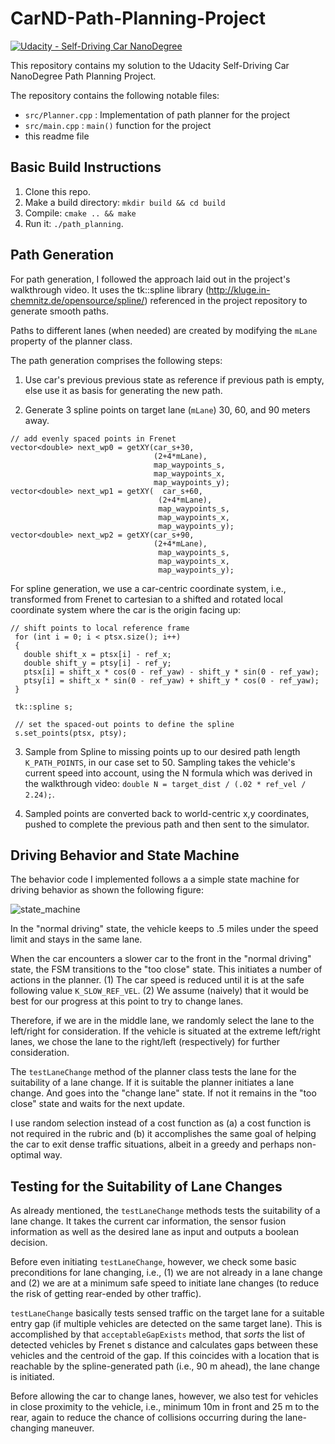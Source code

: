 # CarND-Path-Planning-Project
[![Udacity - Self-Driving Car NanoDegree](https://s3.amazonaws.com/udacity-sdc/github/shield-carnd.svg)](http://www.udacity.com/drive)

This repository contains my solution to the Udacity Self-Driving Car NanoDegree Path Planning Project.

The repository contains the following notable files:

* `src/Planner.cpp` : Implementation of path planner for the project
* `src/main.cpp` :  `main()` function for the project
* this readme file

## Basic Build Instructions

1. Clone this repo.
2. Make a build directory: `mkdir build && cd build`
3. Compile: `cmake .. && make`
4. Run it: `./path_planning`.

## Path Generation 

For path generation, I followed the approach laid out in the project's walkthrough video. It uses the tk::spline library (http://kluge.in-chemnitz.de/opensource/spline/) referenced in the project repository to generate smooth paths.

Paths to different lanes (when needed) are created by modifying the `mLane` property of the planner class.

The path generation comprises the following steps:

 1. Use car's previous previous state as reference if previous path is empty, else use it as basis for generating the new path.

 2. Generate 3 spline points on target lane (`mLane`) 30, 60, and 90 meters away.

 ```
 // add evenly spaced points in Frenet
 vector<double> next_wp0 = getXY(car_s+30,
                                 (2+4*mLane),
                                 map_waypoints_s,
                                 map_waypoints_x,
                                 map_waypoints_y);
vector<double> next_wp1 = getXY(  car_s+60,
                                  (2+4*mLane),
                                  map_waypoints_s,
                                  map_waypoints_x,
                                  map_waypoints_y);
vector<double> next_wp2 = getXY(car_s+90,
                                 (2+4*mLane),
                                  map_waypoints_s,
                                  map_waypoints_x,
                                  map_waypoints_y);
 ```
 For spline generation, we use a car-centric coordinate system, i.e., transformed from Frenet to cartesian to a shifted and rotated local coordinate system where the car is the origin facing up:

 ```
 // shift points to local reference frame
  for (int i = 0; i < ptsx.size(); i++)
  {
    double shift_x = ptsx[i] - ref_x;
    double shift_y = ptsy[i] - ref_y;
    ptsx[i] = shift_x * cos(0 - ref_yaw) - shift_y * sin(0 - ref_yaw);
    ptsy[i] = shift_x * sin(0 - ref_yaw) + shift_y * cos(0 - ref_yaw);
  }

  tk::spline s;

  // set the spaced-out points to define the spline
  s.set_points(ptsx, ptsy);
 ```

 3. Sample from Spline to missing points up to our desired path length `K_PATH_POINTS`, in our case set to 50. Sampling takes the vehicle's current speed into account, using the N formula which was derived in the walkthrough video: `double N = target_dist / (.02 * ref_vel / 2.24);`.

 4. Sampled points are converted back to world-centric x,y coordinates, pushed to complete the previous path and then sent to the simulator.
##

## Driving Behavior and State Machine

The behavior code I implemented follows a a simple state machine for driving behavior as shown the following figure:

![state_machine](state_machine.png)

In the "normal driving" state, the vehicle keeps to .5 miles under the speed limit and stays in the same lane.

When the car encounters a slower car to the front in the "normal driving" state, the FSM transitions to the "too close" state. This initiates a number of actions in the planner. (1) The car speed is reduced until it is at the safe following value `K_SLOW_REF_VEL`. (2) We assume (naively) that it would be best for our progress at this point to try to change lanes.

Therefore, if we are in the middle lane, we randomly select the lane to the left/right for consideration. If the vehicle is situated at the extreme left/right lanes, we chose the lane to the right/left (respectively) for further consideration.

The `testLaneChange` method of the planner class tests the lane for the suitability of a lane change. If it is suitable the planner initiates a lane change. And goes into the "change lane" state. If not it remains in the "too close" state and waits for the next update.

I use random selection instead of a cost function as (a) a cost function is not required in the rubric and (b) it accomplishes the same goal of helping the car to exit dense traffic situations, albeit in a greedy and perhaps non-optimal way.  

## Testing for the Suitability of Lane Changes

As already mentioned, the `testLaneChange` methods tests the suitability of a lane change. It takes the current car information, the sensor fusion information as well as the desired lane as input and outputs a boolean decision.

Before even initiating `testLaneChange`, however, we check some basic preconditions for lane changing, i.e., (1) we are not already in a lane change and (2) we are at a minimum safe speed to initiate lane changes (to reduce the risk of getting rear-ended by other traffic).

`testLaneChange` basically tests sensed traffic on the target lane for a suitable entry gap (if multiple vehicles are detected on the same target lane). This is accomplished by that `acceptableGapExists` method, that  *sorts* the list of detected vehicles by Frenet s distance and calculates gaps between these vehicles and the centroid of the gap. If this coincides with a location that is reachable by the spline-generated path (i.e., 90 m ahead), the lane change is initiated.

Before allowing the car to change lanes, however, we also test for vehicles in close proximity to the vehicle, i.e., minimum 10m in front and 25 m to the rear, again to reduce the chance of collisions occurring during the lane-changing maneuver.  
